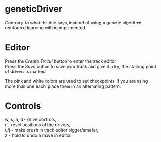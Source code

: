 # geneticDriver
Contrary, to what the title says, instead of using a genetic algorithm, reinforced learning will be implemented.
# Editor
Press the *Create Track!* button to enter the track editor.  
Press the *Save* button to save your track and give it a try, the starting point of drivers is marked.  

The pink and white colors are used to set checkpoints, if you are using more than one each, place them in an alternating pattern.
# Controls
w, s, a, d - drive controls,  
r - reset positions of the drivers,  
u/j - make brush in track editor bigger/smaller,  
z - hold to undo a move in editor.